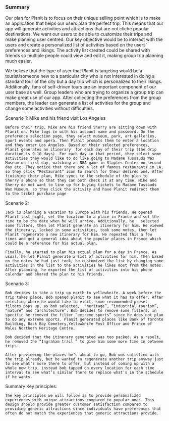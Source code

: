 ### Summary

Our plan for Planit is to focus on their unique selling point which is to make an application that helps our users plan the perfect trip. This means that our app will generate activities and attractions that are not cliche popular destinations. We want our users to be able to customize their trips and make planning user centred. Our key objective would be to interact with the users and create a personalized list of activities based on the users’ preferences and likings. The activity list created could be shared with friends so multiple people could view and edit it, making group trip planning much easier.

We believe that the type of user that Planit is targeting would be a tourist/someone new to a particular city who is not interested in doing a standard tour of the city but a day trip which is personalized to their likings. Additionally, fans of self-driven tours are an important component of our user base as well. Group leaders who are trying to organize a group trip can make great use of our app. After collecting the preferences from the group members, the leader can generate a list of activities for the group and change some activities without difficulties.

Scenario 1: Mike and his friend visit Los Angeles

	Before their trip, Mike are his friend Sherry are sitting down with Planit on. Mike logs in with his account name and password. On the preference selection page, they select museum, park, art galleries, sport events and opera. Then Planit prompts them to enter a location and they enter Los Angeles. Based on their selected preferences, Planit generates an itinerary  for each day of their trip (the drip duration is 9-10 days). For each day in that period, they select some activities they would like to do like going to Madame Tussauds Wax Museum on first day, watching an NBA game in Staples Center on second day etc. They notice that there are a lot of famous restaurants in LA, so they click “Restaurant” icon to search for their desired one. After finishing their plan, Mike syncs to the schedule of the plan to Sherry’s phone so that they can both check it at any time. Mike and Sherry do not want to line up for buying tickets to Madame Tussauds Wax Museum, so they click the activity and have Planit redirect them to the ticket purchase page



Scenario 2: 

    Jack is planning a vacation to Europe with his friends. He opened Planit last night, set the location to a place in France and set the time to be the date when he will arrive. Additionally, he   selected some filters, then let Planit generate an itinerary for him. He viewed the itinerary, locked in some activities, took some notes, then let Planit regenerate a new itinerary for him. He repeated this a few times and got a general idea about the popular places in France which could be a reference for his actual plan. 

    Finally, he started to plan his actual plan for a day in France. As usual, he let Planit generate a list of activities for him. Then based on the notes he had just took, he customized the list by changing some activities in the list to the activities he likes most from the notes. After planning, he exported the list of activities into his phone calendar and shared the plan to his friends.


Scenario 3:

    Bob decides to take a trip up north to yellowknife. A week before the trip takes place, Bob opened planit to see what it has to offer. After selecting where he would like to visit, some recommended preset filters pops up, as bob selected,  “heritage”, “industrial tourism”,  “nature” and “architecture”. Bob decides to remove some filters, in specific he removed the filter “extreme sports” since he does not plan to do any extreme sports. Planit generated places like Bank of Toronto Building, Back Bay Cemetery,Yellowknife Post Office and Prince of Wales Northern Heritage Centre.

    Bob decided that the itinerary generated was too packed. As a result, he removed the “Ingraham trail “ to give him some more time in between trips. 

    After previewing the places he’s about to go, Bob was satisfied with the trip already, but he wanted to regenerate another trip anyway just to see what’s more there to offer, but instead of coming up with a whole new trip, instead bob tapped on every location for each time interval to see what’s similar there to replace what’s in the schedule if he wants.



Summary Key principles: 

    The key principles we will follow is to provide personalized experiences with unique attractions compared to popular ones. This design should provide greater customer satisfaction compared to providing generic attractions since individuals have preferences that often do not match the experiences that generic attractions provide. 	
